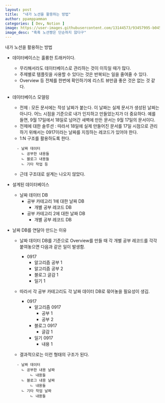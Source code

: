 ```yaml
---
layout: post
title:  "내가 노션을 활용하는 방법"
author: ppamppamman
categories: [ Dev, Notion ]
image: https://user-images.githubusercontent.com/13144573/93457995-b0450280-f91a-11ea-8b20-f4a372f1217b.jpeg
image_desc: "흑흑 노션쨩은 단순하지 않다구" 
---
```


내가 노션을 활용하는 방법

- 데이터베이스는 훌륭한 트래커이다.
  - 무리해서라도 데이터베이스로 관리하는 것이 이득일 때가 많다.
  - 주제별로 템플릿을 사용할 수 있다는 것은 반복되는 일을 줄여줄 수 있다.
  - Overview 등 전체를 한번에 확인하기에 리스트 뷰만큼 좋은 것은 없는 것 같다.

- 데이터베이스 모델링
  - 전제 : 모든 문서에는 작성 날짜가 붙는다. 이 날짜는 실제 문서가 생성된 날짜는 아니다. 어느 시점을 기준으로 내가 인지하고 만들었는지가 더 중요하다. 예를 들면, 9월 17일에서 18일로 넘어간 새벽에 만든 문서는 9월 17일의 문서이다. 
  - 전제에 대한 솔루션 : 따라서 18일에 실제 만들어진 문서를 17일 시점으로 관리하기 위해서는 0917이라는 날짜를 지칭하는 레코드가 있어야 한다.
  - 1:N 구조를 활용하도록 한다.
  ~~~
    - 날짜 데이터 
      ㄴ 공부한 내용들 
      ㄴ 블로그 내용들
      ㄴ 기타 작업 등
  ~~~
  - 근데 구조대로 설계는 나오지 않았다.
- 설계된 데이터베이스
  - 날짜 데이터 DB
    - 공부 카테고리 1에 대한 날짜 DB
      - 개별 공부 레코드 DB
    - 공부 카테고리 2에 대한 날짜 DB
      - 개별 공부 레코드 DB

- 날짜 DB를 연달아 만드는 이유

  - 날짜 데이터 DB를 기준으로 Overview를 만들 때 각 개별 공부 레코드를 각각 붙여놓으면 다음과 같은 일이 발생함.

    - 0917
      - 알고리즘 공부 1
      - 알고리즘 공부 2
      - 블로그 글감 1
      - 일기 1

  - 따라서 각 공부 카테고리도 각 날짜 데이터 DB로 묶어놓을 필요성이 생김.

    - 0917
      - 알고리즘 0917
        - 공부 1
        - 공부 2
      - 블로그 0917
        - 글감 1
      - 일기 0917
        - 내용 1
  - 결과적으로는 이런 형태의 구조가 된다.  
  ~~~
    - 날짜 데이터 
      ㄴ 공부한 내용 날짜 
          ㄴ 내용들 
      ㄴ 블로그 내용 날짜
          ㄴ 내용들
      ㄴ 기타 작업 날짜
          ㄴ 내용들
  ~~~